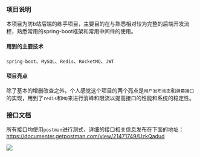 ### 项目说明
本项目为防b站后端的练手项目，主要目的在与熟悉相对较为完整的后端开发流程，熟悉常用的spring-boot框架和常用中间件的使用。
#### 用到的主要技术
`spring-boot`、`MySQL`、`Redis`、`RocketMQ`、`JWT`
#### 项目亮点
除了基本的增删改查之外，个人感觉这个项目的两个亮点是`用户发布动态`和`弹幕接口`的实现，用到了`redis`和`MQ`来进行消峰和限流以提高接口的性能和系统的稳定性。

### 接口文档
所有接口均使用`postman`进行测式，详细的接口相关信息发布在下面的地址：
https://documenter.getpostman.com/view/21471749/UzkQadud

![](https://cdn.jsdelivr.net/gh/MerickBao/picEmbedding/img/20220803000417.png)